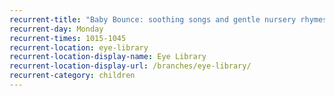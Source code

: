 ```yaml
---
recurrent-title: "Baby Bounce: soothing songs and gentle nursery rhymes for babies - no need to book"
recurrent-day: Monday
recurrent-times: 1015-1045
recurrent-location: eye-library
recurrent-location-display-name: Eye Library
recurrent-location-display-url: /branches/eye-library/
recurrent-category: children
---
```

